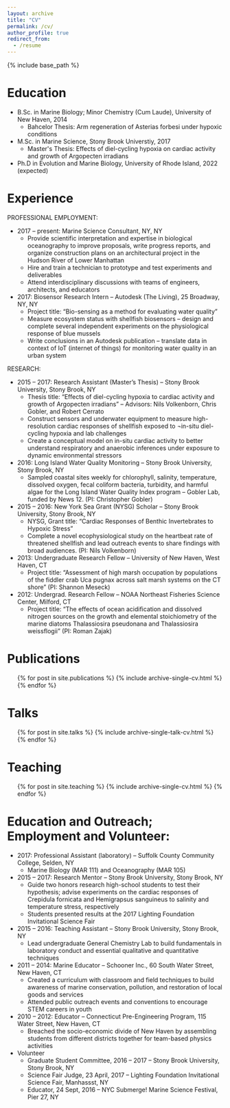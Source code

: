```yaml
---
layout: archive
title: "CV"
permalink: /cv/
author_profile: true
redirect_from:
  - /resume
---
```


{% include base_path %}

Education
======
* B.Sc. in Marine Biology; Minor Chemistry (Cum Laude), University of New Haven, 2014
  * Bahcelor Thesis: Arm regeneration of Asterias forbesi under hypoxic conditions
* M.Sc. in Marine Science, Stony Brook Universtiy, 2017
  * Master's Thesis: Effects of diel-cycling hypoxia on cardiac activity and growth of Argopecten irradians
* Ph.D in Evolution and Marine Biology, University of Rhode Island, 2022 (expected)

Experience
======
PROFESSIONAL EMPLOYMENT:
* 2017 – present: Marine Science Consultant, NY, NY
  *	Provide scientific interpretation and expertise in biological oceanography to improve proposals, write progress reports, and organize construction plans on an architectural project in the Hudson River of Lower Manhattan
  *	Hire and train a technician to prototype and test experiments and deliverables
  *	Attend interdisciplinary discussions with teams of engineers, architects, and educators
* 2017: Biosensor Research Intern – Autodesk (The Living), 25 Broadway, NY, NY
  *	Project title: “Bio-sensing as a method for evaluating water quality”
  *	Measure ecosystem status with shellfish biosensors – design and complete several independent experiments on the physiological response of blue mussels
  *	Write conclusions in an Autodesk publication – translate data in context of IoT (internet of things) for monitoring water quality in an urban system

RESEARCH:
* 2015 – 2017: Research Assistant (Master’s Thesis) – Stony Brook University, Stony Brook, NY
  *	Thesis title: “Effects of diel-cycling hypoxia to cardiac activity and growth of   Argopecten irradians” – Advisors: Nils Volkenborn, Chris Gobler, and Robert Cerrato
  *	Construct sensors and underwater equipment to measure high-resolution cardiac responses of shellfish exposed to ¬in-situ diel-cycling hypoxia and lab challenges
  *	Create a conceptual model on in-situ cardiac activity to better understand respiratory and anaerobic inferences under exposure to dynamic environmental stressors
* 2016: Long Island Water Quality Monitoring – Stony Brook University, Stony Brook, NY
  *	Sampled coastal sites weekly for chlorophyll, salinity, temperature, dissolved oxygen, fecal coliform bacteria, turbidity, and harmful algae for the Long Island Water Quality Index program – Gobler Lab, funded by News 12. (PI: Christopher Gobler)
* 2015 – 2016:  New York Sea Grant (NYSG) Scholar – Stony Brook University, Stony Brook, NY
  * NYSG, Grant title: “Cardiac Responses of Benthic Invertebrates to Hypoxic Stress”
  *	Complete a novel ecophysiological study on the heartbeat rate of threatened shellfish and lead outreach events to share findings with broad audiences. (PI: Nils Volkenborn)
* 2013: Undergraduate Research Fellow – University of New Haven, West Haven, CT
  *	Project title: “Assessment of high marsh occupation by populations of the fiddler crab Uca pugnax across salt marsh systems on the CT shore” (PI: Shannon Meseck)
* 2012: Undergrad. Research Fellow – NOAA Northeast Fisheries Science Center, Milford, CT
  *	Project title: “The effects of ocean acidification and dissolved nitrogen sources on the growth and elemental stoichiometry of the marine diatoms Thalassiosira pseudonana and Thalassiosira weissflogii” (PI: Roman Zajak)

Publications
======
  <ul>{% for post in site.publications %}
    {% include archive-single-cv.html %}
  {% endfor %}</ul>

Talks
======
  <ul>{% for post in site.talks %}
    {% include archive-single-talk-cv.html %}
  {% endfor %}</ul>

Teaching
======
  <ul>{% for post in site.teaching %}
    {% include archive-single-cv.html %}
  {% endfor %}</ul>

Education and Outreach; Employment and Volunteer:
======
* 2017: Professional Assistant (laboratory) – Suffolk County Community College, Selden, NY
  *	Marine Biology (MAR 111) and Oceanography (MAR 105)
* 2015 – 2017: Research Mentor – Stony Brook University, Stony Brook, NY
  *	Guide two honors research high-school students to test their hypothesis; advise experiments on the cardiac responses of Crepidula fornicata and Hemigrapsus sanguineus to salinity and temperature stress, respectively
  *	Students presented results at the 2017 Lighting Foundation Invitational Science Fair
* 2015 – 2016: Teaching Assistant – Stony Brook University, Stony Brook, NY
  *	Lead undergraduate General Chemistry Lab to build fundamentals in laboratory conduct and essential qualitative and quantitative techniques
* 2011 – 2014: Marine Educator – Schooner Inc., 60 South Water Street, New Haven, CT
  *	Created a curriculum with classroom and field techniques to build awareness of marine conservation, pollution, and restoration of local goods and services
  *	Attended public outreach events and conventions to encourage STEM careers in youth
* 2010 – 2012:  Educator – Connecticut Pre-Engineering Program, 115 Water Street, New Haven, CT
  *	Breached the socio-economic divide of New Haven by assembling students from different districts together for team-based physics activities
* Volunteer
  * Graduate Student Committee, 2016 –  2017 – Stony Brook University, Stony Brook, NY
  * Science Fair Judge, 23 April, 2017   – Lighting Foundation Invitational Science Fair, Manhassst, NY
  * Educator, 24 Sept, 2016    – NYC Submerge! Marine Science Festival, Pier 27, NY
